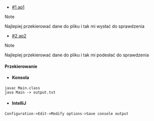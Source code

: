 * [#1 ap1](/Zad1/Main.java)
>[!NOTE]
> Najlepiej przekierować dane do pliku i tak mi wysłać do sprawdzenia


* [#2 ap2](/Zad2/Main.java)
>[!NOTE]
> Najlepiej przekierować dane do pliku i tak mi podesłać do sprawdzenia


#### **Przekierowanie**
* #### Konsola
```
javac Main.class
java Main -> output.txt
```

* #### IntelliJ
```
Configuration->Edit->Modify options->Save console output
```